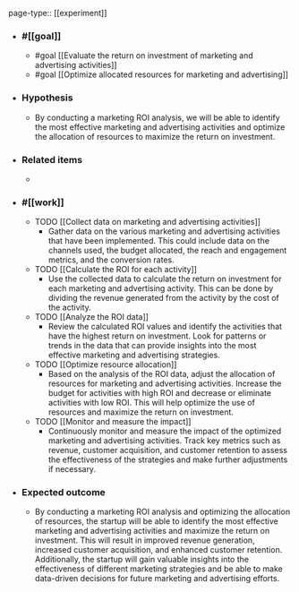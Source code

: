 page-type:: [[experiment]]



  - ### #[[goal]]
    - #goal [[Evaluate the return on investment of marketing and advertising activities]]
    - #goal [[Optimize allocated resources for marketing and advertising]]
  - ### Hypothesis
    - By conducting a marketing ROI analysis, we will be able to identify the most effective marketing and advertising activities and optimize the allocation of resources to maximize the return on investment.
  - ### Related items
    - 
  - ### #[[work]]
    - TODO [[Collect data on marketing and advertising activities]]
      - Gather data on the various marketing and advertising activities that have been implemented. This could include data on the channels used, the budget allocated, the reach and engagement metrics, and the conversion rates.
    - TODO [[Calculate the ROI for each activity]]
      - Use the collected data to calculate the return on investment for each marketing and advertising activity. This can be done by dividing the revenue generated from the activity by the cost of the activity.
    - TODO [[Analyze the ROI data]]
      - Review the calculated ROI values and identify the activities that have the highest return on investment. Look for patterns or trends in the data that can provide insights into the most effective marketing and advertising strategies.
    - TODO [[Optimize resource allocation]]
      - Based on the analysis of the ROI data, adjust the allocation of resources for marketing and advertising activities. Increase the budget for activities with high ROI and decrease or eliminate activities with low ROI. This will help optimize the use of resources and maximize the return on investment.
    - TODO [[Monitor and measure the impact]]
      - Continuously monitor and measure the impact of the optimized marketing and advertising activities. Track key metrics such as revenue, customer acquisition, and customer retention to assess the effectiveness of the strategies and make further adjustments if necessary.
  - ### Expected outcome
    - By conducting a marketing ROI analysis and optimizing the allocation of resources, the startup will be able to identify the most effective marketing and advertising activities and maximize the return on investment. This will result in improved revenue generation, increased customer acquisition, and enhanced customer retention. Additionally, the startup will gain valuable insights into the effectiveness of different marketing strategies and be able to make data-driven decisions for future marketing and advertising efforts.

